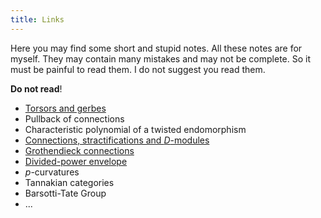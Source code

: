 ```yaml
---
title: Links
---
```


Here you may find some short and stupid notes. All these notes are for myself.
They may contain many mistakes and may not be complete. So it must be painful to
read them. I do not suggest you read them.

**Do not read**!

* [Torsors and gerbes](/files/16WS-G-torsors.pdf)
* Pullback of connections
* Characteristic polynomial of a twisted endomorphism
* [Connections, stractifications and $D$-modules](/files/17SS-connection_stratification_D-module.pdf)
* [Grothendieck connections](/files/16WS-Grothendieck_Connection.pdf)
* [Divided-power envelope](/files/17SS-PD-envelop.pdf)
* $p$-curvatures
* Tannakian categories
* Barsotti-Tate Group
* ...
